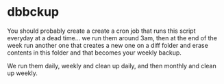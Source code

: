 # dbbckup

You should probably create a create a cron job that runs this script everyday at a dead time... we run them around 3am, then at the end of the week run another one that creates a new one on a diff folder and erase contents in this folder and that becomes your weekly backup.

We run them daily, weekly and clean up daily, and then monthly and clean up weekly.
